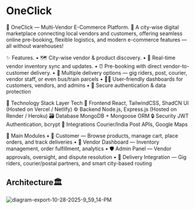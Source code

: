 # OneClick
🛒 OneClick — Multi-Vendor E-Commerce Platform.
🌆 A city-wise digital marketplace connecting local vendors and customers, offering seamless online pre-booking, flexible logistics, and modern e-commerce features — all without warehouses!

✨ Features.
•	🗺️ City-wise vendor & product discovery.
•	🔄 Real-time vendor inventory sync and updates.
•	⏰ Pre-booking with direct vendor-to-customer delivery.
•	🚚 Multiple delivery options — gig riders, post, courier, vendor staff, or even bus/train parcels
•	🧑‍💻 User-friendly dashboards for customers, vendors, and admins
•	🔐 Secure authentication & data protection

🧩 Technology Stack
Layer	Tech
🎨 Frontend	React, TailwindCSS, ShadCN UI (Hosted on Vercel / Netlify)
⚙️ Backend	Node.js, Express.js (Hosted on Render / Heroku)
🗃️ Database	MongoDB + Mongoose ORM
🔒 Security	JWT Authentication, bcrypt
🚀 Integrations	Courier/India Post APIs, Google Maps

🧠 Main Modules
•	👤 Customer — Browse products, manage cart, place orders, and track deliveries
•	🏪 Vendor Dashboard — Inventory management, order fulfillment, analytics
•	🛡️ Admin Panel — Vendor approvals, oversight, and dispute resolution
•	🚴 Delivery Integration — Gig riders, courier/postal partners, and smart city-based routing


<h2>Architecture🏛️</h2>

![diagram-export-10-28-2025-9_59_14-PM](https://github.com/user-attachments/assets/e885e318-359a-42ec-bcc0-f006d7b6a6f2)
